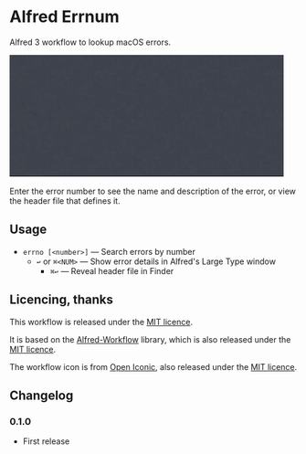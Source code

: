 Alfred Errnum
=============

Alfred 3 workflow to lookup macOS errors.

![](./demo.gif)

Enter the error number to see the name and description of the error, or view the header file that defines it.


Usage
-----

- `errno [<number>]` — Search errors by number
    - `↩` or `⌘<NUM>` — Show error details in Alfred's Large Type window
        - `⌘↩` — Reveal header file in Finder


Licencing, thanks
-----------------

This workflow is released under the [MIT licence][mit].

It is based on the [Alfred-Workflow][aw] library, which is also released under the [MIT licence][mit].

The workflow icon is from [Open Iconic][iconic], also released under the [MIT licence][mit].


Changelog
---------

### 0.1.0 ###

- First release


[mit]: ./src/LICENCE.txt
[aw]: http://www.deanishe.net/alfred-workflow/
[iconic]: https://useiconic.com/open/

